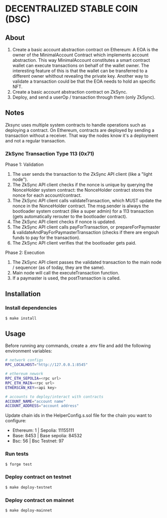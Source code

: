 # DECENTRALIZED STABLE COIN (DSC)

## About

1. Create a basic account abstraction contract on Ethereum:
A EOA is the owner of the MinimalAccount Contract which implements account abstraction. This way MinimalAccount constitutes a smart contract wallet can execute transactions on behalf of the wallet owner. The interesting feature of this is that the wallet can be transferred to a different owner whithout revealing the private key. Another way to validate a transaction could be that the EOA needs to hold an specific NFT.
2. Create a basic account abstraction contract on ZkSync.
3. Deploy, and send a userOp / transaction through them (only ZkSync).

## Notes

Zksync uses multiple system contracts to handle operations such as deploying a contract. On Ethereum, contracts are deployed by sending a transaction without a receiver. That way the nodes know it's a deployment and not a regular transaction.

### ZkSync Transaction Type 113 (0x71)

Phase 1: Validation
1. The user sends the transaction to the ZkSync API client (like a "light node").
2. The ZkSync API client checks if the nonce is unique by querying the NonceHolder system contract: the NonceHolder contract stores the nonce for each account/contract.
3. The ZkSync API client calls validateTransaction, which MUST update the nonce in the NonceHolder contract. The msg.sender is always the bootloader system contract (like a super admin) for a 113 transaction (gets automatically rerouter to the bootloader contract).
4. The ZkSync API client checks if nonce is updated.
5. The ZkSync API client calls payForTransaction, or prepareForPaymaster & validateAndPayForPaymasterTransaction (checks if there are engouh funds to pay for the transaction).
6. The ZkSync API client verifies that the bootloader gets paid.

Phase 2: Execution
1. The ZkSync API client passes the validated transaction to the main node / sequencer (as of today, they are the same).
2. Main node will call the executeTransaction function.
3. If a paymaster is used, the postTransaction is called.

## Installation

### Install dependencies
```bash
$ make install
```

## Usage
Before running any commands, create a .env file and add the following environment variables:
```bash
# network configs
RPC_LOCALHOST="http://127.0.0.1:8545"

# ethereum nework
RPC_ETH_SEPOLIA=<rpc url>
RPC_ETH_MAIN=<rpc url>
ETHERSCAN_KEY=<api key>

# accounts to deploy/interact with contracts
ACCOUNT_NAME="account name"
ACCOUNT_ADDRESS="account address"

```

Update chain ids in the HelperConfig.s.sol file for the chain you want to configure:

- Ethereum: 1 | Sepolia: 11155111
- Base: 8453 | Base sepolia: 84532
- Bsc: 56 | Bsc Testnet: 97

### Run tests
```bash
$ forge test
```

### Deploy contract on testnet
```bash
$ make deploy-testnet
```

### Deploy contract on mainnet
```bash
$ make deploy-mainnet
```

